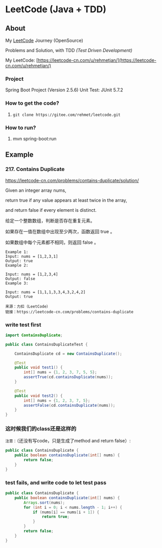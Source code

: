 # **LeetCode** (Java + TDD)
## About

My [LeetCode](https://leetcode-cn.com/u/rehmetjan/) Journey (OpenSource)

Problems and Solution, with TDD _(Test Driven Development)_


My LeetCode: [https://leetcode-cn.com/u/rehmetjan/](https://leetcode-cn.com/u/rehmetjan/)

### Project
Spring Boot Project (Version 2.5.6)
Unit Test: JUnit 5.7.2

### How to get the code?

1.  `git clone https://gitee.com/rehmet/leetcode.git`

### How to run?

1.  mvn spring-boot:run

## Example
### 217. Contains Duplicate
https://leetcode-cn.com/problems/contains-duplicate/solution/

Given an integer array nums, 

return true if any value appears at least twice in the array,

and return false if every element is distinct.

给定一个整数数组，判断是否存在重复元素。

如果存在一值在数组中出现至少两次，函数返回 true 。

如果数组中每个元素都不相同，则返回 false 。

```text
Example 1:
Input: nums = [1,2,3,1]
Output: true
Example 2:

Input: nums = [1,2,3,4]
Output: false
Example 3:

Input: nums = [1,1,1,3,3,4,3,2,4,2]
Output: true

来源：力扣（LeetCode）
链接：https://leetcode-cn.com/problems/contains-duplicate
```
### write test first

```java
import ContainsDuplicate;

public class ContainsDuplicateTest {

    ContainsDuplicate cd = new ContainsDuplicate();

    @Test
    public void test1() {
        int[] nums = {1, 2, 3, 7, 5, 5};
        assertTrue(cd.containsDuplicate(nums));
    }

    @Test
    public void test2() {
        int[] nums = {1, 2, 3, 7, 5};
        assertFalse(cd.containsDuplicate(nums));
    }
}
```
### 这时候我们的class还是这样的
`注意：`（还没有写code，只是生成了method and return false）:
```java
public class ContainsDuplicate {
    public boolean containsDuplicate(int[] nums) {
        return false;
    }
}

```

### test fails, and write code to let test pass
```java
public class ContainsDuplicate {
    public boolean containsDuplicate(int[] nums) {
        Arrays.sort(nums);
        for (int i = 0; i < nums.length - 1; i++) {
            if (nums[i] == nums[i + 1]) {
                return true;
            }
        }
        return false;
    }
}
```
